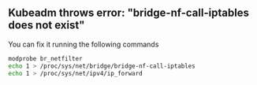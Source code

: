 
## Kubeadm throws error: "bridge-nf-call-iptables does not exist"
You can fix it running the following commands
```bash
modprobe br_netfilter
echo 1 > /proc/sys/net/bridge/bridge-nf-call-iptables
echo 1 > /proc/sys/net/ipv4/ip_forward
```
